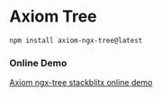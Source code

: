 # Axiom Tree

`npm install axiom-ngx-tree@latest`

### Online Demo

[Axiom ngx-tree stackblitx online demo](https://axiom-ngx-tree.stackblitz.io)
